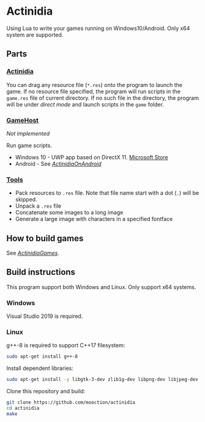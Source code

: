 # Actinidia

Using Lua to write your games running on Windows10/Android. Only x64 system are supported.

## Parts

### [Actinidia](Actinidia)

You can drag any resource file (`*.res`) onto the program to launch the game. If no resource file specified, the program will run scripts in the `game.res` file of current directory. If no such file in the directory, the program will be under *direct mode* and launch scripts in the `game` folder.

### [GameHost](GameHost)

*Not implemented*

Run game scripts.

- Windows 10 - UWP app based on DirectX 11. [Microsoft Store](https://www.microsoft.com/zh-cn/p/xaml-controls-gallery/9msvh128x2zt)
- Android - See [*ActinidiaOnAndroid*](https://github.com/mooction/ActinidiaOnAndroid)

### [Tools](Tools)

- Pack resources to `.res` file. Note that file name start with a dot (`.`) will be skipped.
- Unpack a `.res` file
- Concatenate some images to a long image
- Generate a large image with characters in a specified fontface

## How to build games

See [*ActinidiaGames*](https://github.com/mooction/ActinidiaGames).

## Build instructions

This program support both Windows and Linux. Only support x64 systems.

### Windows

Visual Studio 2019 is required.

### Linux 

g++-8 is required to support C++17 filesystem:

```bash
sudo apt-get install g++-8
```

Install dependent libraries:

```bash
sudo apt-get install -y libgtk-3-dev zlib1g-dev libpng-dev libjpeg-dev liblua5.3-dev
```

Clone this repository and build:

```bash
git clone https://github.com/mooction/actinidia
cd actinidia
make
```
